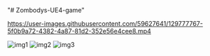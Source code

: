 "# Zombodys-UE4-game" 


https://user-images.githubusercontent.com/59627641/129777767-5f0b9a72-4382-4a87-81d2-352e56e4cee8.mp4


![img1](https://user-images.githubusercontent.com/59627641/129777640-0ce922ac-0ea1-44c9-ae79-0d5792d9f57d.jpg)
![img2](https://user-images.githubusercontent.com/59627641/129777651-4f95176d-e9b2-4201-a604-6adc7c29650c.jpg)
![img3](https://user-images.githubusercontent.com/59627641/129777655-49c3b247-05b4-4c11-a021-45e6bee95e99.jpg)




